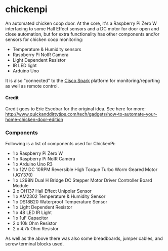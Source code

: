 # chickenpi

An automated chicken coop door.  At the core, it's a Raspberry Pi Zero W interfacing to some Hall Effect sensors and a DC motor for door open and close automation, but for extra functionality has other components and/or sensors for chicken coop monitoring:

- Temperature & Humidity sensors
- Raspberry Pi NoIR Camera
- Light Dependent Resistor
- IR LED light
- Arduino Uno

It is also "connected" to the [Cisco Spark](https://www.ciscospark.com/) platform for monitoring/reporting as well as remote control.


#### Credit
Credit goes to Eric Escobar for the original idea.  See here for more: http://www.quickanddirtytips.com/tech/gadgets/how-to-automate-your-home-chicken-door-edition

### Components

Following is a list of components used for ChickenPi:

- 1 x Raspberry Pi Zero W
- 1 x Raspberry Pi NoIR Camera
- 1 x Arduino Uno R3
- 1 x 12V DC 10RPM Reversible High Torque Turbo Worm Geared Motor (JGY370)
- 1 x L298N Dual H Bridge DC Stepper Motor Driver Controller Board Module
- 2 x OH137 Hall Effect Unipolar Sensor
- 1 x AM2302 Temperature & Humidity Sensor
- 1 x DS18B20 Waterproof Temperature Sensor
- 1 x Light Dependent Resistor
- 1 x 48 LED IR Light
- 1 x 1uF Capacitor
- 2 x 10k Ohm Resistor
- 2 x 4.7k Ohm Resistor

As well as the above there was also some breadboards, jumper cables, and screw terminal blocks used.

